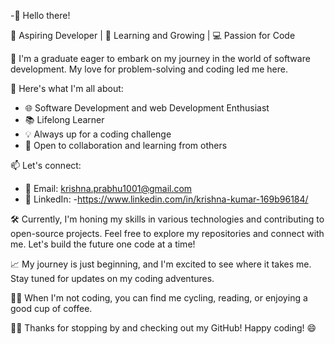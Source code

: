-👋 Hello there!

🚀 Aspiring Developer | 🌱 Learning and Growing | 💻 Passion for Code

🔭 I'm a  graduate eager to embark on my journey in the world of software development. My love for problem-solving and coding led me here.

🌟 Here's what I'm all about:

- 🌐 Software Development and web Development Enthusiast
- 📚 Lifelong Learner
- 💡 Always up for a coding challenge
- 🤝 Open to collaboration and learning from others

📫 Let's connect:
- 📧 Email: krishna.prabhu1001@gmail.com
- 💼 LinkedIn: -https://www.linkedin.com/in/krishna-kumar-169b96184/
 

🛠️ Currently, I'm honing my skills in various technologies and contributing to open-source projects. Feel free to explore my repositories and connect with me. Let's build the future one code at a time!

📈 My journey is just beginning, and I'm excited to see where it takes me. Stay tuned for updates on my coding adventures.

🚴‍♂️ When I'm not coding, you can find me cycling, reading, or enjoying a good cup of coffee.

👨‍💻 Thanks for stopping by and checking out my GitHub! Happy coding! 😄

